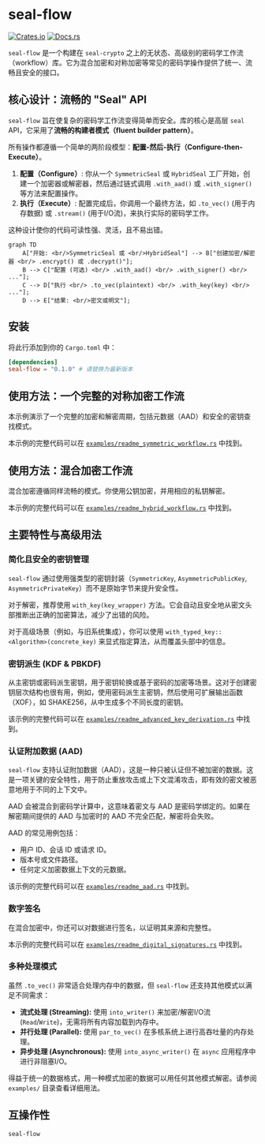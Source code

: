 # seal-flow

[![Crates.io](https://img.shields.io/crates/v/seal-flow.svg)](https://crates.io/crates/seal-flow)
[![Docs.rs](https://docs.rs/seal-flow/badge.svg)](https://docs.rs/seal-flow)

`seal-flow` 是一个构建在 `seal-crypto` 之上的无状态、高级别的密码学工作流（workflow）库。它为混合加密和对称加密等常见的密码学操作提供了统一、流畅且安全的接口。

## 核心设计：流畅的 "Seal" API

`seal-flow` 旨在使复杂的密码学工作流变得简单而安全。库的核心是高层 `seal` API，它采用了**流畅的构建者模式（fluent builder pattern）**。

所有操作都遵循一个简单的两阶段模型：**配置-然后-执行（Configure-then-Execute）**。

1.  **配置（Configure）**: 你从一个 `SymmetricSeal` 或 `HybridSeal` 工厂开始，创建一个加密器或解密器，然后通过链式调用 `.with_aad()` 或 `.with_signer()` 等方法来配置操作。
2.  **执行（Execute）**: 配置完成后，你调用一个最终方法，如 `.to_vec()` (用于内存数据) 或 `.stream()` (用于I/O流)，来执行实际的密码学工作。

这种设计使你的代码可读性强、灵活，且不易出错。

```mermaid
graph TD
    A["开始: <br/>SymmetricSeal 或 <br/>HybridSeal"] --> B["创建加密/解密器 <br/> .encrypt() 或 .decrypt()"];
    B --> C["配置 (可选) <br/> .with_aad() <br/> .with_signer() <br/> ..."];
    C --> D["执行 <br/> .to_vec(plaintext) <br/> .with_key(key) <br/> ..."];
    D --> E["结果: <br/>密文或明文"];
```

## 安装

将此行添加到你的 `Cargo.toml` 中：

```toml
[dependencies]
seal-flow = "0.1.0" # 请替换为最新版本
```

## 使用方法：一个完整的对称加密工作流

本示例演示了一个完整的加密和解密周期，包括元数据（AAD）和安全的密钥查找模式。

本示例的完整代码可以在 [`examples/readme_symmetric_workflow.rs`](./examples/readme_symmetric_workflow.rs) 中找到。

## 使用方法：混合加密工作流

混合加密遵循同样流畅的模式。你使用公钥加密，并用相应的私钥解密。

本示例的完整代码可以在 [`examples/readme_hybrid_workflow.rs`](./examples/readme_hybrid_workflow.rs) 中找到。

## 主要特性与高级用法

### 简化且安全的密钥管理

`seal-flow` 通过使用强类型的密钥封装（`SymmetricKey`, `AsymmetricPublicKey`, `AsymmetricPrivateKey`）而不是原始字节来提升安全性。

对于解密，推荐使用 `with_key(key_wrapper)` 方法。它会自动且安全地从密文头部推断出正确的加密算法，减少了出错的风险。

对于高级场景（例如，与旧系统集成），你可以使用 `with_typed_key::<Algorithm>(concrete_key)` 来显式指定算法，从而覆盖头部中的信息。

### 密钥派生 (KDF & PBKDF)

从主密钥或密码派生密钥，用于密钥轮换或基于密码的加密等场景。这对于创建密钥层次结构也很有用，例如，使用密码派生主密钥，然后使用可扩展输出函数（XOF），如 SHAKE256，从中生成多个不同长度的密钥。

该示例的完整代码可以在 [`examples/readme_advanced_key_derivation.rs`](./examples/readme_advanced_key_derivation.rs) 中找到。

### 认证附加数据 (AAD)

`seal-flow` 支持认证附加数据（AAD），这是一种只被认证但不被加密的数据。这是一项关键的安全特性，用于防止重放攻击或上下文混淆攻击，即有效的密文被恶意地用于不同的上下文中。

AAD 会被混合到密码学计算中，这意味着密文与 AAD 是密码学绑定的。如果在解密期间提供的 AAD 与加密时的 AAD 不完全匹配，解密将会失败。

AAD 的常见用例包括：
-   用户 ID、会话 ID 或请求 ID。
-   版本号或文件路径。
-   任何定义加密数据上下文的元数据。

该示例的完整代码可以在 [`examples/readme_aad.rs`](./examples/readme_aad.rs) 中找到。

### 数字签名

在混合加密中，你还可以对数据进行签名，以证明其来源和完整性。

本示例的完整代码可以在 [`examples/readme_digital_signatures.rs`](./examples/readme_digital_signatures.rs) 中找到。

### 多种处理模式

虽然 `.to_vec()` 非常适合处理内存中的数据，但 `seal-flow` 还支持其他模式以满足不同需求：

-   **流式处理 (Streaming):** 使用 `into_writer()` 来加密/解密I/O流 (`Read`/`Write`)，无需将所有内容加载到内存中。
-   **并行处理 (Parallel):** 使用 `par_to_vec()` 在多核系统上进行高吞吐量的内存处理。
-   **异步处理 (Asynchronous):** 使用 `into_async_writer()` 在 `async` 应用程序中进行非阻塞I/O。

得益于统一的数据格式，用一种模式加密的数据可以用任何其他模式解密。请参阅 `examples/` 目录查看详细用法。

## 互操作性

`seal-flow`